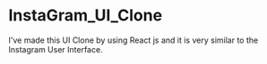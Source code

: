 # InstaGram_UI_Clone
I've made this UI Clone by using React js and it is very similar to the Instagram User Interface.
